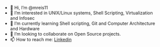 - 👋 Hi, I’m @mreis11
- 👀 I’m interested in UNIX/Linux systems, Shell Scripting, Virtualization and Infosec
- 🌱 I’m currently learning Shell scripting, Git and Computer Architecture and Hardware
- 💞️ I’m looking to collaborate on Open Source projects.
- 📫 How to reach me: [Linkedin](https://www.linkedin.com/in/miguel-reis-349317237/)

<!---
Miguel-Reis08/Miguel-Reis08 is a ✨ special ✨ repository because its `README.md` (this file) appears on your GitHub profile.
You can click the Preview link to take a look at your changes.
--->
